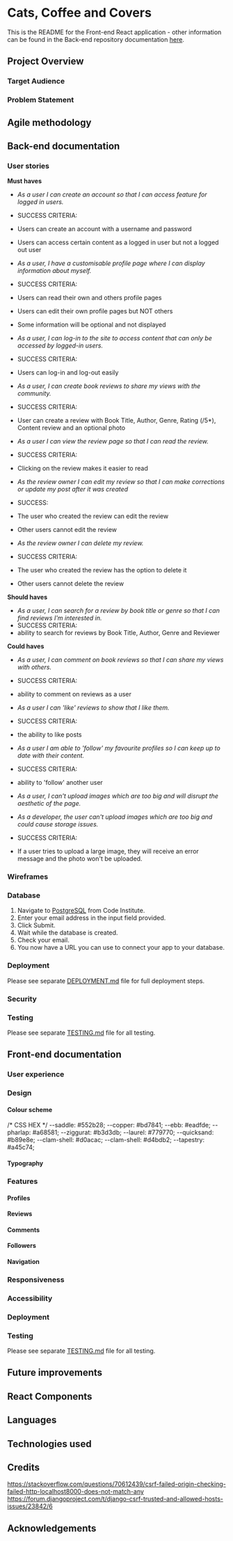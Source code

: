# Cats, Coffee and Covers
This is the README for the Front-end React application - other information can be found in the Back-end repository documentation [here](https://github.com/elamont174/catscoffeecovers).

## Project Overview
### Target Audience
### Problem Statement

## Agile methodology

## Back-end documentation
### User stories
**Must haves**

- *As a user I can create an account so that I can access feature for logged in users.*
- SUCCESS CRITERIA:
- Users can create an account with a username and password
- Users can access certain content as a logged in user but not a logged out user

- *As a user, I have a customisable profile page where I can display information about myself.*
- SUCCESS CRITERIA:
- Users can read their own and others profile pages
- Users can edit their own profile pages but NOT others
- Some information will be optional and not displayed

- *As a user, I can log-in to the site to access content that can only be accessed by logged-in users.*
- SUCCESS CRITERIA:
- Users can log-in and log-out easily

- *As a user, I can create book reviews to share my views with the community.*
- SUCCESS CRITERIA:
- User can create a review with Book Title, Author, Genre, Rating (/5*), Content review and an optional photo

- *As a user I can view the review page so that I can read the review.*
- SUCCESS CRITERIA:
- Clicking on the review makes it easier to read

- *As the review owner I can edit my review so that I can make corrections or update my post after it was created*
- SUCCESS:
- The user who created the review can edit the review
- Other users cannot edit the review

- *As the review owner I can delete my review.*
- SUCCESS CRITERIA:
- The user who created the review has the option to delete it
- Other users cannot delete the review

**Should haves**

- *As a user, I can search for a review by book title or genre so that I can find reviews I'm interested in.*
- SUCCESS CRITERIA:
- ability to search for reviews by Book Title, Author, Genre and Reviewer

**Could haves**

- *As a user, I can comment on book reviews so that I can share my views with others.*
- SUCCESS CRITERIA:
- ability to comment on reviews as a user

- *As a user I can 'like' reviews to show that I like them.*
- SUCCESS CRITERIA:
- the ability to like posts

- *As a user I am able to 'follow' my favourite profiles so I can keep up to date with their content.*
- SUCCESS CRITERIA:
- ability to 'follow' another user

- *As a user, I can't upload images which are too big and will disrupt the aesthetic of the page.*
- *As a developer, the user can't upload images which are too big and could cause storage issues.*
- SUCCESS CRITERIA:
- If a user tries to upload a large image, they will receive an error message and the photo won't be uploaded.

### Wireframes 

### Database
1. Navigate to [PostgreSQL](https://dbs.ci-dbs.net/) from Code Institute.
2. Enter your email address in the input field provided.
3. Click Submit.
4. Wait while the database is created.
5. Check your email.
6. You now have a URL you can use to connect your app to your database.

### Deployment
Please see separate [DEPLOYMENT.md](DEPLOYMENT.md) file for full deployment steps.

### Security

### Testing 
Please see separate [TESTING.md](TESTING.md) file for all testing.

## Front-end documentation
### User experience
### Design
#### Colour scheme

/* CSS HEX */
 --saddle: #552b28;
--copper: #bd7841;
--ebb: #eadfde;
--pharlap: #a68581;
--ziggurat: #b3d3db;
--laurel: #779770;
--quicksand: #b89e8e;
--clam-shell: #d0acac;
--clam-shell: #d4bdb2;
--tapestry: #a45c74;
#### Typography

### Features

#### Profiles

#### Reviews

#### Comments

#### Followers

#### Navigation

### Responsiveness

### Accessibility

### Deployment

### Testing
Please see separate [TESTING.md](TESTING.md) file for all testing.

## Future improvements

## React Components

## Languages

## Technologies used

## Credits
https://stackoverflow.com/questions/70612439/csrf-failed-origin-checking-failed-http-localhost8000-does-not-match-any
https://forum.djangoproject.com/t/django-csrf-trusted-and-allowed-hosts-issues/23842/6

## Acknowledgements 



